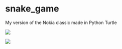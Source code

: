 # snake_game
My version of the Nokia classic made in Python Turtle

![](https://www.phildrysdale.com/wp-content/uploads/2023/10/Snake01.png)

![](https://www.phildrysdale.com/wp-content/uploads/2023/10/Snake02.png)
